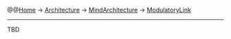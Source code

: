 @@[Home](Home.md) -> [Architecture](Architecture.md) -> [MindArchitecture](MindArchitecture.md) -> [ModulatoryLink](ModulatoryLink.md)



---


TBD